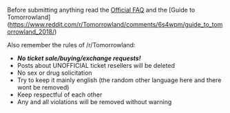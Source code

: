 Before submitting anything read the [Official FAQ](http://www.tomorrowland.com/en/faq/frequently-asked-questions-0) and the [Guide to Tomorrowland] (https://www.reddit.com/r/Tomorrowland/comments/6s4wpm/guide_to_tomorrowland_2018/)

Also remember the rules of /r/Tomorrowland:  
- ***No ticket sale/buying/exchange requests!***  
- Posts about UNOFFICIAL ticket resellers will be deleted   
- No sex or drug solicitation    
- Try to keep it mainly english (the random other language here and there wont be removed)    
- Keep respectful of each other   
- Any and all violations will be removed without warning    